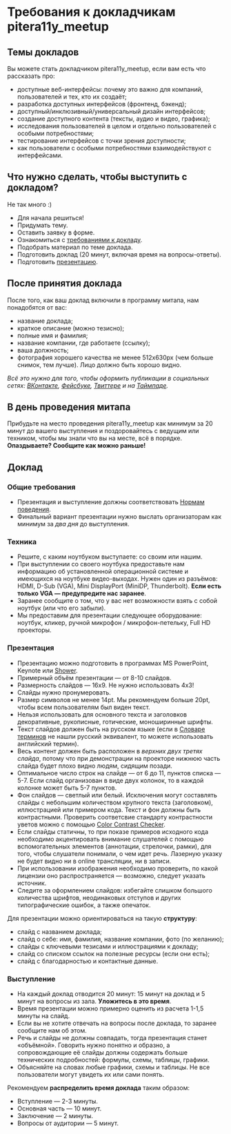 # Требования к докладчикам pitera11y_meetup

## Темы докладов
Вы можете стать докладчиком pitera11y_meetup, если вам есть что рассказать про:
* доступные веб-интерфейсы: почему это важно для компаний, пользователей и тех, кто их создаёт;
* разработка доступных интерфейсов (фронтенд, бэкенд);
* доступный/инклюзивный/универсальный дизайн интерфейсов;
* создание доступного контента (тексты, аудио и видео, графика);
* исследования пользователей в целом и отдельно пользователей с особыми потребностями;
* тестирование интерфейсов с точки зрения доступности;
* как пользователи с особыми потребностями взаимодействуют с интерфейсами.

## Что нужно сделать, чтобы выступить с докладом?
Не так много :)
* Для начала решиться!
* Придумать тему.
* Оставить заявку в форме.
* Ознакомиться с [требованиями к докладу](https://github.com/pitercss/a11y_docs/blob/master/for-speakers.md#доклад).
* Подобрать материал по теме доклада.
* Подготовить доклад (20 минут, включая время на вопросы-ответы).
* Подготовить [презентацию](https://github.com/pitercss/a11y_docs/blob/master/for-speakers.md#презентация).

## После принятия доклада

После того, как ваш доклад включили в программу митапа, нам понадобятся от вас:
* название доклада;
* краткое описание (можно тезисно);
* полные имя и фамилия;
* название компании, где работаете (ссылку);
* ваша должность;
* фотография хорошего качества не менее 512x630px (чем больше снимок, тем лучше). Лицо должно быть хорошо видно.

_Всё это нужно для того, чтобы оформить публикации в социальных сетях: [ВКонтакте](https://vk.com/pitercss_meetup), [Фейсбуке](https://www.facebook.com/pitercssmeetup/), [Твиттере](https://twitter.com/pitercss_meetup) и на [Таймпаде](https://pitercss.timepad.ru/events/)._

## В день проведения митапа

Прибудьте на место проведения pitera11y_meetup как минимум за 20 минут до вашего выступления и поздоровайтесь с ведущим или техником, чтобы мы знали что вы на месте, всё в порядке. **Опаздываете? Сообщите как можно раньше!**

## Доклад

### Общие требования
* Презентация и выступление должны соответствовать [Нормам поведения](https://github.com/pitercss/a11y_docs/blob/master/code-of-conduct.md).
* Финальный вариант презентации нужно выслать организаторам как минимум за *два дня* до выступления.

### Техника
* Решите, с каким ноутбуком выступаете: со своим или нашим. 
* При выступлении со своего ноутбука предоставьте нам информацию об установленной операционной системе и имеющихся на ноутбуке видео-выходах. Нужен один из разъёмов: HDMI, D-Sub (VGA), Mini DisplayPort (MiniDP, Thunderbolt). **Если есть только VGA — предупредите нас заранее**.
* Заранее сообщите о том, что у вас нет возможности взять с собой ноутбук (или что его забыли).
* Мы предоставим для презентации следующее оборудование: ноутбук, кликер, ручной микрофон / микрофон-петельку, Full HD проекторы.

### Презентация
* Презентацию можно подготовить в программах MS PowerPoint, Keynote или [Shower](https://github.com/shower/shower).
* Примерный объём презентации — от 8-10 слайдов.
* Размерность слайдов — 16х9. Не нужно использовать 4х3!
* Слайды нужно пронумеровать.
* Размер символов не менее 14pt. Мы рекомендуем больше 20pt, чтобы всем пользователям был виден текст.
* Нельзя использовать для основного текста и заголовков декоративные, рукописные, готические, моноширинные шрифты.
* Текст слайдов должен быть на русском языке (если в [Cловаре терминов](https://github.com/web-standards-ru/dictionary) не нашли русский эквивалент, то можете использовать английский термин).
* Весь контент должен быть расположен в *верхних двух третях слайда*, потому что при демонстрации на проекторе нижнюю часть слайда будет плохо видно людям, сидящим позади.
* Оптимальное число строк на слайде — от 6 до 11, пунктов списка — 5-7. Если слайд организован в виде двух колонок, то в каждой колонке может быть 5-7 пунктов.
* Фон слайдов — светлый или белый. Исключения могут составлять слайды с небольшим количеством крупного текста (заголовком), иллюстрацией или примером кода. Текст и фон должны быть контрастными. Проверить соответсвие стандарту контрастности уветов можно с помощью [Color Contrast Checker](https://webaim.org/resources/contrastchecker/).
* Если слайды статичны, то при показе примеров исходного кода необходимо акцентировать внимание слушателей с помощью вспомогательных элементов (аннотации, стрелочки, рамки), для того, чтобы слушатели понимали, о чем идет речь. Лазерную указку не будет видно ни в online трансляции, ни в записи.
* При использовании изображения необходимо проверить, по какой лицензии оно распространяется — возможно, следует указать источник.
* Следите за оформлением слайдов: избегайте слишком большого количества шрифтов, неодинаковых отступов и других типографические ошибок, а также опечаток.

Для презентации можно ориентироваться на такую **структуру**:
* слайд с названием доклада;
* слайд о себе: имя, фамилия, название компании, фото (по желанию);
* слайды с ключевыми тезисами и иллюстрациями к докладу;
* слайд со списком ссылок на полезные ресурсы (если они есть);
* слайд с благодарностью и контактные данные.

### Выступление
* На каждый доклад отводится 20 минут: 15 минут на доклад и 5 минут на вопросы из зала. **Уложитесь в это время**.
* Время презентации можно примерно оценить из расчета 1-1,5 минуты на слайд.
* Если вы не хотите отвечать на вопросы после доклада, то заранее сообщите нам об этом.
* Речь и слайды не должны совпадать, тогда презентация станет «объёмной». Говорить нужно понятно и образно, а сопровождающие её слайды должны содержать больше технических подробностей: формулы, схемы, таблицы, графики.
* Объясняйте на словах любые графики, схемы и таблицы. Не все пользователи могут увидеть их или сами понять.

Рекомендуем **распределить время доклада** таким образом:
* Вступление — 2-3 минуты.
* Основная часть — 10 минут.
* Заключение — 2 минуты.
* Вопросы от аудитории — 5 минут.
